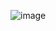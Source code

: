 ![image](https://github.com/comofueps/calculadora_kotlin/assets/74871076/2faf4114-d447-4b76-904b-43a51364e7fb)

